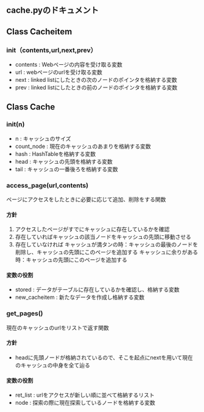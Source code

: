 ## cache.pyのドキュメント

## Class Cacheitem

### init（contents,url,next,prev）

- contents : Webページの内容を受け取る変数
- url : webページのurlを受け取る変数
- next : linked listにしたときの次のノードのポインタを格納する変数
- prev : linked listにしたときの前のノードのポインタを格納する変数

## Class Cache

### init(n)

- n : キャッシュのサイズ
- count_node : 現在のキャッシュのあまりを格納する変数
- hash : HashTableを格納する変数
- head : キャッシュの先頭を格納する変数
- tail : キャッシュの一番後ろを格納する変数

### access_page(url,contents)

ページにアクセスをしたときに必要に応じて追加、削除をする関数

#### 方針

1. アクセスしたページがすでにキャッシュに存在しているかを確認
2. 存在していればキャッシュの該当ノードをキャッシュの先頭に移動させる
3. 存在していなければ
 キャッシュが満タンの時：キャッシュの最後のノードを削除し、キャッシュの先頭にこのページを追加する
 キャッシュに余りがある時：キャッシュの先頭にこのページを追加する

#### 変数の役割

- stored : データがテーブルに存在しているかを確認し、格納する変数
- new_cacheitem : 新たなデータを作成し格納する変数

### get_pages()

現在のキャッシュのurlをリストで返す関数

#### 方針

- headに先頭ノードが格納されているので、そこを起点にnextを用いて現在のキャッシュの中身を全て辿る

#### 変数の役割

- ret_list : urlをアクセスが新しい順に並べて格納するリスト
- node : 探索の際に現在探索しているノードを格納する変数
